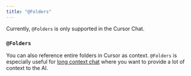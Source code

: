 ```yaml
---
title: "@Folders"
---
```



Currently, `@Folders` is only supported in the Cursor Chat.


### `@Folders`

You can also reference entire folders in Cursor as context. `@Folders` is especially
useful for [long context chat](/chat/overview#long-context-chat) where you want to provide a lot of context to the AI.






